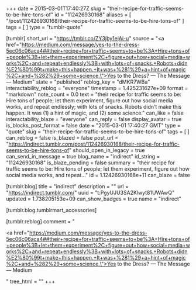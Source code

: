 +++
date = 2015-03-01T17:40:27Z
slug = "their-recipe-for-traffic-seems-to-be-hire-tons-of"
id = "112426930168"
aliases = [ "/post/112426930168/their-recipe-for-traffic-seems-to-be-hire-tons-of" ]
tags = [ ]
type = "tumblr-quote"

[tumblr]
short_url = "https://tmblr.co/ZY3jby1ejAi-u"
source = "<a href=\"https://medium.com/message/yes-to-the-dress-5ec06c06aca4##their+recipe+for+traffic+seems+to+be%3A+Hire+tons+of+people%3B+let+them+experiment%2C+figure+out+how+social+media+works%2C+and+repeat+endlessly%3B+with+lots+of+snacks.+Robots+didn%E2%80%99t+make+this+happen.+It+was+%281%29+a+hint+of+magic%2C+and+%282%29+some+science.\">Yes to the Dress? — The Message — Medium</a>"
state = "published"
reblog_key = "dMKR7WBa"
interactability_reblog = "everyone"
timestamp = 1.425231627e+09
format = "markdown"
note_count = 0.0
text = "their recipe for traffic seems to be: Hire tons of people; let them experiment, figure out how social media works, and repeat endlessly; with lots of snacks. Robots didn’t make this happen. It was (1) a hint of magic, and (2) some science."
can_like = false
interactability_blaze = "everyone"
can_reply = false
display_avatar = true
is_blocks_post_format = false
date = "2015-03-01 17:40:27 GMT"
type = "quote"
slug = "their-recipe-for-traffic-seems-to-be-hire-tons-of"
tags = [ ]
can_reblog = false
is_blazed = false
post_url = "https://indirect.tumblr.com/post/112426930168/their-recipe-for-traffic-seems-to-be-hire-tons-of"
should_open_in_legacy = true
can_send_in_message = true
blog_name = "indirect"
id_string = "112426930168"
is_blaze_pending = false
summary = "their recipe for traffic seems to be: Hire tons of people; let them experiment, figure out how social media works, and repeat..."
id = 1.12426930168e+11
can_blaze = false

[tumblr.blog]
title = "indirect"
description = ""
url = "https://indirect.tumblr.com/"
uuid = "t:PgyUJU3SA2Klwyt81UWAwQ"
updated = 1.738205153e+09
can_show_badges = true
name = "indirect"

[tumblr.blog.tumblrmart_accessories]

[tumblr.reblog]
comment = "<p><a href=\"https://medium.com/message/yes-to-the-dress-5ec06c06aca4##their+recipe+for+traffic+seems+to+be%3A+Hire+tons+of+people%3B+let+them+experiment%2C+figure+out+how+social+media+works%2C+and+repeat+endlessly%3B+with+lots+of+snacks.+Robots+didn%E2%80%99t+make+this+happen.+It+was+%281%29+a+hint+of+magic%2C+and+%282%29+some+science.\">Yes to the Dress? — The Message — Medium</a></p>"
tree_html = ""
+++
